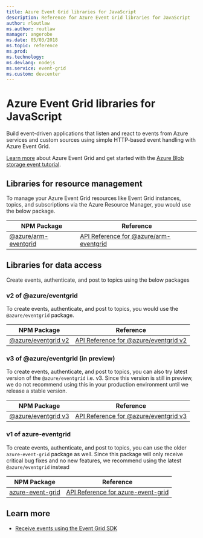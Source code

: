 ```yaml
---
title: Azure Event Grid libraries for JavaScript
description: Reference for Azure Event Grid libraries for JavaScript
author: rloutlaw 
ms.author: routlaw    
manager: angerobe
ms.date: 05/03/2018
ms.topic: reference
ms.prod:
ms.technology:
ms.devlang: nodejs
ms.service: event-grid
ms.custom: devcenter
---
```


# Azure Event Grid libraries for JavaScript

Build event-driven applications that listen and react to events from Azure services and custom sources using simple HTTP-based event handling with Azure Event Grid.

[Learn more](/azure/event-grid/overview) about Azure Event Grid and get started with the [Azure Blob storage event tutorial](/azure/storage/blobs/storage-blob-event-quickstart). 

## Libraries for resource management

To manage your Azure Event Grid resources like Event Grid instances, topics, and subscriptions via the Azure Resource Manager, you would use the below package.

| NPM Package                                                              | Reference                                                                                                  |
| ------------------------------------------------------------------------ | ---------------------------------------------------------------------------------------------------------- |
| [@azure/arm-eventgrid](https://npmjs.com/package/@azure/arm-eventgrid) | [API Reference for @azure/arm-eventgrid](https://docs.microsoft.com/javascript/api/@azure/arm-eventgrid) |

## Libraries for data access

Create events, authenticate, and post to topics using the below packages

### v2 of @azure/eventgrid

To create events, authenticate, and post to topics, you would use the `@azure/eventgrid` package.

| NPM Package                                                        | Reference                                                                                            |   
| ------------------------------------------------------------------ | ---------------------------------------------------------------------------------------------------- | 
| [@azure/eventgrid v2](https://npmjs.com/package/@azure/eventgrid) | [API Reference for @azure/eventgrid v2](https://docs.microsoft.com/javascript/api/@azure/eventgrid) | 

### v3 of @azure/eventgrid (in preview)

To create events, authenticate, and post to topics, you can also try latest version of the `@azure/eventgrid` i.e. v3. Since this version is still in preview, we do not recommend using this in your production environment until we release a stable version.

| NPM Package                                                        | Reference                                                                                            |   
| ------------------------------------------------------------------ | ---------------------------------------------------------------------------------------------------- | 
| [@azure/eventgrid v3](https://www.npmjs.com/package/@azure/eventgrid/v/next) | [API Reference for @azure/eventgrid v3](https://docs.microsoft.com/en-us/javascript/api/@azure/eventgrid/?view=azure-node-preview) | 


### v1 of azure-eventgrid

To create events, authenticate, and post to topics, you can use the older `azure-event-grid` package as well. Since this package will only receive critical bug fixes and no new features, we recommend using the latest `@azure/eventgrid` instead

| NPM Package                                                        | Reference                                                                                            | 
| ------------------------------------------------------------------ | ---------------------------------------------------------------------------------------------------- | 
| [azure-event-grid](https://npmjs.com/package/azure-event-grid) | [API Reference for azure-event-grid](https://docs.microsoft.com/javascript/api/azure-event-grid) | 


## Learn more

- [Receive events using the Event Grid SDK](/azure/event-grid/receive-events)
